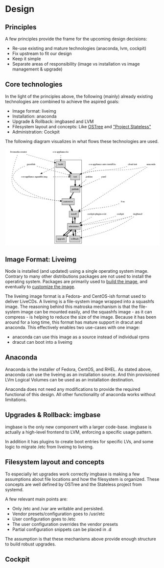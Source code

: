 # Design

## Principles

A few principles provide the frame for the upcoming design decisions:

* Re-use existing and mature technologies (anaconda, lvm, cockpit)
* Fix upstream to fit our design
* Keep it simple
* Separate areas of responsibility (image vs installation vs image management & upgrade)

## Core technologies

In the light of the principles above, the following (mainly) already existing technologies are combined to achieve the aspired goals:

* Image format: liveimg
* Installation: anaconda
* Upgrade & Rollback: imgbased and LVM
* Filesystem layout and concepts: Like [OSTree](https://github.com/GNOME/ostree) and ["Project Stateless"](http://0pointer.net/blog/projects/stateless.html)
* Administration: Cockpit

The following diagram visualizes in what flows these technologies are used.

![](imgs/ngn-flow.dot.png)



## Image Format: Liveimg

Node is installed (and updated) using a single operating system image.
Contrary to many other distributions packages are not used to install the operating system. Packages are primarily used to [build the image](build.md), and eventually to [customize the image](impl.md).

The liveimg image format is a Fedora- and CentOS-ish format used to deliver LiveCDs.
A liveimg is a file-system image wrapped into a squashfs image.
The reasoning behind this matroska mechanism is that the file-system image can be mounted easily, and the squashfs image - as it can compress - is helping to reduce the size of the image.
Because it has been around for a long time, this format has mature support in dracut and anaconda.
This effectively enables two use-cases with one image:

* anaconda can use this image as a source instead of individual rpms
* dracut can boot into a liveimg


## Anaconda

Anaconda is the installer of Fedora, CentOS, and RHEL.
As stated above, anaconda can use the liveimg as an installation source. And thin provisioned LVm Logical Volumes can be used as an installation destination.

Anaconda does not need any modifications to provide the required functional of this design.
All other functionality of anaconda works without limitations.

## Upgrades & Rollback: imgbase

imgbase is the only new component with a larger code-base.
imgbase is actually a high-level frontend to LVM, enforcing a specific usage pattern.

In addition it has plugins to create boot entries for specific LVs, and some logic to migrate /etc from liveimg to liveimg.

## Filesystem layout and concepts

To especially let upgrades work correctly imgbase is making a few assumptions about file locations and how the filesystem is organized.
These concepts are well defined by OSTree and the Stateless project from systemd.

A few relevant main points are:

* Only /etc and /var are writable and persisted.
* Vendor presets/configuration goes to /usr/etc
* User configuration goes to /etc
* The user configuration overrides the vendor presets
* Partial configuration snippets can be placed in <conf>.d

The assumption is that these mechanisms above provide enough structure to build robust upgrades.

## Cockpit
